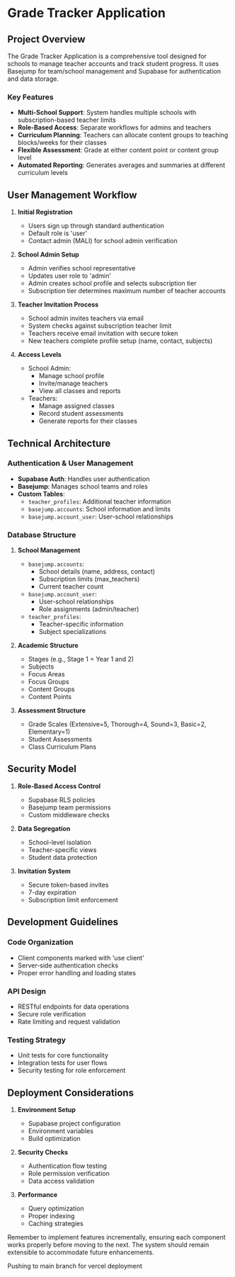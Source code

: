 # Grade Tracker Application

## Project Overview

The Grade Tracker Application is a comprehensive tool designed for schools to manage teacher accounts and track student progress. It uses Basejump for team/school management and Supabase for authentication and data storage.

### Key Features

- **Multi-School Support**: System handles multiple schools with subscription-based teacher limits
- **Role-Based Access**: Separate workflows for admins and teachers
- **Curriculum Planning**: Teachers can allocate content groups to teaching blocks/weeks for their classes
- **Flexible Assessment**: Grade at either content point or content group level
- **Automated Reporting**: Generates averages and summaries at different curriculum levels

## User Management Workflow

1. **Initial Registration**
   - Users sign up through standard authentication
   - Default role is 'user'
   - Contact admin (MALI) for school admin verification

2. **School Admin Setup**
   - Admin verifies school representative
   - Updates user role to 'admin'
   - Admin creates school profile and selects subscription tier
   - Subscription tier determines maximum number of teacher accounts

3. **Teacher Invitation Process**
   - School admin invites teachers via email
   - System checks against subscription teacher limit
   - Teachers receive email invitation with secure token
   - New teachers complete profile setup (name, contact, subjects)

4. **Access Levels**
   - School Admin:
     - Manage school profile
     - Invite/manage teachers
     - View all classes and reports
   - Teachers:
     - Manage assigned classes
     - Record student assessments
     - Generate reports for their classes

## Technical Architecture

### Authentication & User Management
- **Supabase Auth**: Handles user authentication
- **Basejump**: Manages school teams and roles
- **Custom Tables**:
  - `teacher_profiles`: Additional teacher information
  - `basejump.accounts`: School information and limits
  - `basejump.account_user`: User-school relationships

### Database Structure

1. **School Management**
   - `basejump.accounts`:
     - School details (name, address, contact)
     - Subscription limits (max_teachers)
     - Current teacher count
   - `basejump.account_user`:
     - User-school relationships
     - Role assignments (admin/teacher)
   - `teacher_profiles`:
     - Teacher-specific information
     - Subject specializations

2. **Academic Structure**
   - Stages (e.g., Stage 1 = Year 1 and 2)
   - Subjects
   - Focus Areas
   - Focus Groups
   - Content Groups
   - Content Points

3. **Assessment Structure**
   - Grade Scales (Extensive=5, Thorough=4, Sound=3, Basic=2, Elementary=1)
   - Student Assessments
   - Class Curriculum Plans

## Security Model

1. **Role-Based Access Control**
   - Supabase RLS policies
   - Basejump team permissions
   - Custom middleware checks

2. **Data Segregation**
   - School-level isolation
   - Teacher-specific views
   - Student data protection

3. **Invitation System**
   - Secure token-based invites
   - 7-day expiration
   - Subscription limit enforcement

## Development Guidelines

### Code Organization
- Client components marked with 'use client'
- Server-side authentication checks
- Proper error handling and loading states

### API Design
- RESTful endpoints for data operations
- Secure role verification
- Rate limiting and request validation

### Testing Strategy
- Unit tests for core functionality
- Integration tests for user flows
- Security testing for role enforcement

## Deployment Considerations

1. **Environment Setup**
   - Supabase project configuration
   - Environment variables
   - Build optimization

2. **Security Checks**
   - Authentication flow testing
   - Role permission verification
   - Data access validation

3. **Performance**
   - Query optimization
   - Proper indexing
   - Caching strategies

Remember to implement features incrementally, ensuring each component works properly before moving to the next. The system should remain extensible to accommodate future enhancements.

Pushing to main branch for vercel deployment
